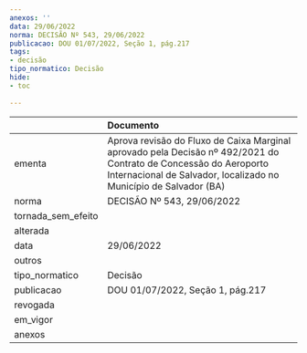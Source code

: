 ```yaml
---
anexos: ''
data: 29/06/2022
norma: DECISÃO Nº 543, 29/06/2022
publicacao: DOU 01/07/2022, Seção 1, pág.217
tags:
- decisão
tipo_normatico: Decisão
hide: 
- toc 
 
---
```


|                    | Documento                                                                                                                                                                             |
|:-------------------|:--------------------------------------------------------------------------------------------------------------------------------------------------------------------------------------|
| ementa             | Aprova revisão do Fluxo de Caixa Marginal aprovado pela Decisão nº 492/2021 do Contrato de Concessão do Aeroporto Internacional de Salvador, localizado no Município de Salvador (BA) |
| norma              | DECISÃO Nº 543, 29/06/2022                                                                                                                                                            |
| tornada_sem_efeito |                                                                                                                                                                                       |
| alterada           |                                                                                                                                                                                       |
| data               | 29/06/2022                                                                                                                                                                            |
| outros             |                                                                                                                                                                                       |
| tipo_normatico     | Decisão                                                                                                                                                                               |
| publicacao         | DOU 01/07/2022, Seção 1, pág.217                                                                                                                                                      |
| revogada           |                                                                                                                                                                                       |
| em_vigor           |                                                                                                                                                                                       |
| anexos             |                                                                                                                                                                                       |